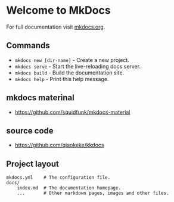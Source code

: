 # Welcome to MkDocs

For full documentation visit [mkdocs.org](https://mkdocs.org).

## Commands

* `mkdocs new [dir-name]` - Create a new project.
* `mkdocs serve` - Start the live-reloading docs server.
* `mkdocs build` - Build the documentation site.
* `mkdocs help` - Print this help message.

## mkdocs materinal

* <https://github.com/squidfunk/mkdocs-material>

## source code

* <https://github.com/qiaokeke/kkdocs>

## Project layout

    mkdocs.yml    # The configuration file.
    docs/
        index.md  # The documentation homepage.
        ...       # Other markdown pages, images and other files.
